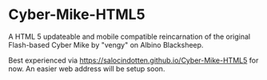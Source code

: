 Cyber-Mike-HTML5
================

A HTML 5 updateable and mobile compatible reincarnation of the original Flash-based Cyber Mike by "vengy" on Albino Blacksheep.

Best experienced via https://salocindotten.github.io/Cyber-Mike-HTML5 for now. An easier web address will be setup soon.
